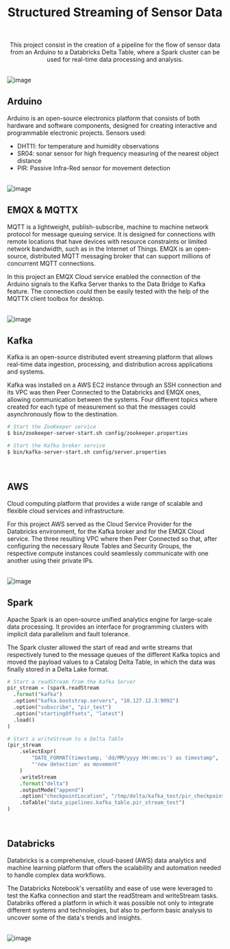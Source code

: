 </br>
<h1 align="center">Structured Streaming of Sensor Data</h1>
</br>
<p align="center">This project consist in the creation of a pipeline for the flow of sensor data from an Arduino to a Databricks Delta Table, where a Spark cluster can be used for real-time data processing and analysis.</p>

</br>

<img width="auto" alt="image" src="https://github.com/Frussen/structured_streaming_sensor_data/blob/main/files/Structured%20Streaming%20Ironhack%20Project.png">
</br>


## Arduino
Arduino is an open-source electronics platform that consists of both hardware and software components, designed for creating interactive and programmable electronic projects. Sensors used:
- DHT11: for temperature and humidity observations
- SR04: sonar sensor for high frequency measuring of the nearest object distance
- PIR: Passive Infra-Red sensor for movement detection
</br>
<img width="auto" alt="image" src="https://github.com/Frussen/structured_streaming_sensor_data/blob/main/files/arduino.jpeg">
</br>


## EMQX & MQTTX
MQTT is a lightweight, publish-subscribe, machine to machine network protocol for message queuing service. It is designed for connections with remote locations that have devices with resource constraints or limited network bandwidth, such as in the Internet of Things.
EMQX is an open-source, distributed MQTT messaging broker that can support millions of concurrent MQTT connections.

In this project an EMQX Cloud service enabled the connection of the Arduino signals to the Kafka Server thanks to the Data Bridge to Kafka feature.
The connection could then be easily tested with the help of the MQTTX client toolbox for desktop.

</br>
<img width="auto" alt="image" src="https://github.com/Frussen/structured_streaming_sensor_data/blob/main/files/emqx_data_bridge.png">
</br>


## Kafka
Kafka is an open-source distributed event streaming platform that allows real-time data ingestion, processing, and distribution across applications and systems.

Kafka was installed on a AWS EC2 instance through an SSH connection and its VPC was then Peer Connected to the Databricks and EMQX ones, allowing communication between the systems.
Four different topics where created for each type of measurement so that the messages could asynchronously flow to the destination.

```sh
# Start the ZooKeeper service
$ bin/zookeeper-server-start.sh config/zookeeper.properties

# Start the Kafka broker service
$ bin/kafka-server-start.sh config/server.properties
```
</br>

## AWS
Cloud computing platform that provides a wide range of scalable and flexible cloud services and infrastructure.

For this project AWS served as the Cloud Service Provider for the Databricks environment, for the Kafka broker and for the EMQX Cloud service. The three resulting VPC where then Peer Connected so that, after configuring the necessary Route Tables and Security Groups, the respective compute instances could seamlessly communicate with one another using their private IPs.

</br>
<img width="auto" alt="image" src="https://github.com/Frussen/structured_streaming_sensor_data/blob/main/files/aws_inbound_rules.png">
</br>

## Spark
Apache Spark is an open-source unified analytics engine for large-scale data processing. It provides an interface for programming clusters with implicit data parallelism and fault tolerance.

The Spark cluster allowed the start of read and write streams that respectively tuned to the message queues of the different Kafka topics and moved the payload values to a Catalog Delta Table, in which the data was finally stored in a Delta Lake format.

```python
# Start a readStream from the Kafka Server
pir_stream = (spark.readStream
  .format("kafka")
  .option("kafka.bootstrap.servers", "10.127.12.3:9092")
  .option("subscribe", "pir_test")
  .option("startingOffsets", "latest")
  .load()
)

# Start a writeStream to a Delta Table
(pir_stream
    .selectExpr(
        "DATE_FORMAT(timestamp, 'dd/MM/yyyy HH:mm:ss') as timestamp",
        "'new detection' as movement"
    )
    .writeStream
    .format("delta")
    .outputMode("append")
    .option("checkpointLocation", "/tmp/delta/kafka_test/pir_checkpoint/")
    .toTable("data_pipelines.kafka_table.pir_stream_test")
)
```
</br>


## Databricks
Databricks is a comprehensive, cloud-based (AWS) data analytics and machine learning platform that offers the scalability and automation needed to handle complex data workflows.

The Databricks Notebook's versatility and ease of use were leveraged to test the Kafka connection and start the readStream and writeStream tasks. Databriks offered a platform in which it was possible not only to integrate different systems and technologies, but also to perform basic analysis to uncover some of the data's trends and insights.

</br>
<img width="auto" alt="image" src="https://github.com/Frussen/structured_streaming_sensor_data/blob/main/files/dashboard_temp_hum.png">
</br>
</br>
